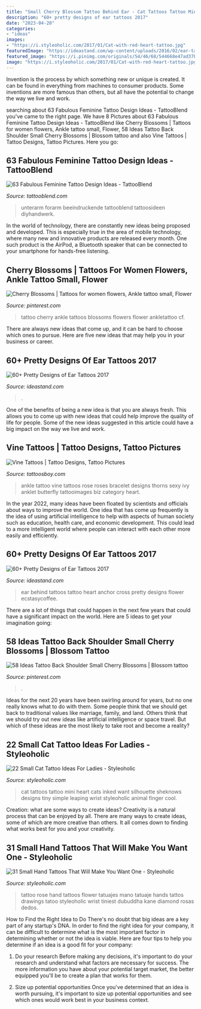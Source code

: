 ```yaml
---
title: "Small Cherry Blossom Tattoo Behind Ear - Cat Tattoos Tattoo Mini Heart Cats Inked Want Silhouette Sheknows Designs Tiny Simple Leaping Wrist Styleoholic Animal Finger Cool"
description: "60+ pretty designs of ear tattoos 2017"
date: "2023-04-20"
categories:
- "ideas"
images:
- "https://i.styleoholic.com/2017/01/Cat-with-red-heart-tattoo.jpg"
featuredImage: "https://ideastand.com/wp-content/uploads/2016/02/ear-tattoos/51-ear-tattoo-designs.jpg"
featured_image: "https://i.pinimg.com/originals/54/46/68/544668e47ad37b6b04e643efe2b6553d.jpg"
image: "https://i.styleoholic.com/2017/01/Cat-with-red-heart-tattoo.jpg"
---
```



Invention is the process by which something new or unique is created. It can be found in everything from machines to consumer products. Some inventions are more famous than others, but all have the potential to change the way we live and work.

	

		
searching about 63 Fabulous Feminine Tattoo Design Ideas - TattooBlend you've came to the right page. We have 8 Pictures about 63 Fabulous Feminine Tattoo Design Ideas - TattooBlend like Cherry Blossoms | Tattoos for women flowers, Ankle tattoo small, Flower, 58 Ideas Tattoo Back Shoulder Small Cherry Blossoms | Blossom tattoo and also Vine Tattoos | Tattoo Designs, Tattoo Pictures. Here you go:
		
    
## 63 Fabulous Feminine Tattoo Design Ideas - TattooBlend

<img loading=lazy src="https://tattooblend.com/wp-content/uploads/2016/08/floral-forearm-tattoo-1.jpg" onerror="this.onerror=null;this.src='https://tse2.mm.bing.net/th?id=OIP.h8PLo6NO80aPhjS623BYnQHaHY&amp;pid=15.1';" alt="63 Fabulous Feminine Tattoo Design Ideas - TattooBlend">

_Source: tattooblend.com_

>unterarm forarm beeindruckende tattooblend tattoosideen diyhandwerk. 

	

In the world of technology, there are constantly new ideas being proposed and developed. This is especially true in the area of mobile technology, where many new and innovative products are released every month. One such product is the AirPod, a Bluetooth speaker that can be connected to your smartphone for hands-free listening.

    
## Cherry Blossoms | Tattoos For Women Flowers, Ankle Tattoo Small, Flower

<img loading=lazy src="https://i.pinimg.com/originals/54/46/68/544668e47ad37b6b04e643efe2b6553d.jpg" onerror="this.onerror=null;this.src='https://tse4.mm.bing.net/th?id=OIP.NluOlOpTtArZf-VguS0F5wHaHa&amp;pid=15.1';" alt="Cherry Blossoms | Tattoos for women flowers, Ankle tattoo small, Flower">

_Source: pinterest.com_

>tattoo cherry ankle tattoos blossoms flowers flower ankletattoo cf. 

	

There are always new ideas that come up, and it can be hard to choose which ones to pursue. Here are five new ideas that may help you in your business or career.

    
## 60+ Pretty Designs Of Ear Tattoos 2017

<img loading=lazy src="https://ideastand.com/wp-content/uploads/2016/02/ear-tattoos/49-ear-tattoo-designs.jpg" onerror="this.onerror=null;this.src='https://tse4.mm.bing.net/th?id=OIP.2toXo7PyVb02vcchR8adSQHaJ4&amp;pid=15.1';" alt="60+ Pretty Designs of Ear Tattoos 2017">

_Source: ideastand.com_

>. 

	

One of the benefits of being a new idea is that you are always fresh. This allows you to come up with new ideas that could help improve the quality of life for people. Some of the new ideas suggested in this article could have a big impact on the way we live and work.

    
## Vine Tattoos | Tattoo Designs, Tattoo Pictures

<img loading=lazy src="http://www.tattoosboy.com/wp-content/uploads/2015/03/Best-Vine-Tattoo-On-Ankle.jpg" onerror="this.onerror=null;this.src='https://tse4.mm.bing.net/th?id=OIP.Nt_VZfCiaW-5W7nJaT7QkAHaKh&amp;pid=15.1';" alt="Vine Tattoos | Tattoo Designs, Tattoo Pictures">

_Source: tattoosboy.com_

>ankle tattoo vine tattoos rose roses bracelet designs thorns sexy ivy anklet butterfly tattooimages biz category heart. 

	

In the year 2022, many ideas have been floated by scientists and officials about ways to improve the world. One idea that has come up frequently is the idea of using artificial intelligence to help with aspects of human society such as education, health care, and economic development. This could lead to a more intelligent world where people can interact with each other more easily and efficiently.

    
## 60+ Pretty Designs Of Ear Tattoos 2017

<img loading=lazy src="https://ideastand.com/wp-content/uploads/2016/02/ear-tattoos/51-ear-tattoo-designs.jpg" onerror="this.onerror=null;this.src='https://tse2.mm.bing.net/th?id=OIP.SOrn8PakKONm0m_2BQEQFgHaHa&amp;pid=15.1';" alt="60+ Pretty Designs of Ear Tattoos 2017">

_Source: ideastand.com_

>ear behind tattoos tattoo heart anchor cross pretty designs flower ecstasycoffee. 

	

There are a lot of things that could happen in the next few years that could have a significant impact on the world. Here are 5 ideas to get your imagination going: 

    
## 58 Ideas Tattoo Back Shoulder Small Cherry Blossoms | Blossom Tattoo

<img loading=lazy src="https://i.pinimg.com/originals/d9/8c/af/d98caf179505b44c65d0e3833a979270.jpg" onerror="this.onerror=null;this.src='https://tse2.mm.bing.net/th?id=OIP.xOMCMrZUoEplqi0FOmjjpQAAAA&amp;pid=15.1';" alt="58 Ideas Tattoo Back Shoulder Small Cherry Blossoms | Blossom tattoo">

_Source: pinterest.com_

>. 

	

Ideas for the next 20 years have been swirling around for years, but no one really knows what to do with them. Some people think that we should get back to traditional values like marriage, family, and land. Others think that we should try out new ideas like artificial intelligence or space travel. But which of these ideas are the most likely to take root and become a reality?

    
## 22 Small Cat Tattoo Ideas For Ladies - Styleoholic

<img loading=lazy src="https://i.styleoholic.com/2017/01/Cat-with-red-heart-tattoo.jpg" onerror="this.onerror=null;this.src='https://tse4.mm.bing.net/th?id=OIP.oeKJoF_uu4L-DT_2rnt7KgHaHG&amp;pid=15.1';" alt="22 Small Cat Tattoo Ideas For Ladies - Styleoholic">

_Source: styleoholic.com_

>cat tattoos tattoo mini heart cats inked want silhouette sheknows designs tiny simple leaping wrist styleoholic animal finger cool. 

	

Creation: what are some ways to create ideas?
Creativity is a natural process that can be enjoyed by all. There are many ways to create ideas, some of which are more creative than others. It all comes down to finding what works best for you and your creativity.

    
## 31 Small Hand Tattoos That Will Make You Want One - Styleoholic

<img loading=lazy src="https://i.styleoholic.com/2016/07/24-hand-rose-tattoo.jpg" onerror="this.onerror=null;this.src='https://tse1.mm.bing.net/th?id=OIP.qW62C7lSjZ2DdoPQi8HIjwHaHa&amp;pid=15.1';" alt="31 Small Hand Tattoos That Will Make You Want One - Styleoholic">

_Source: styleoholic.com_

>tattoo rose hand tattoos flower tatuajes mano tatuaje hands tattos drawings tatoo styleoholic wrist tiniest dubuddha kane diamond rosas dedos. 

	

How to Find the Right Idea to Do
There's no doubt that big ideas are a key part of any startup's DNA. In order to find the right idea for your company, it can be difficult to determine what is the most important factor in determining whether or not the idea is viable. Here are four tips to help you determine if an idea is a good fit for your company:
1. Do your research
 Before making any decisions, it's important to do your research and understand what factors are necessary for success. The more information you have about your potential target market, the better equipped you'll be to create a plan that works for them.

2. Size up potential opportunities
Once you've determined that an idea is worth pursuing, it's important to size up potential opportunities and see which ones would work best in your business context.

